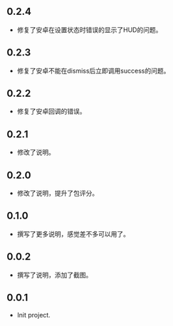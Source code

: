 ## 0.2.4

* 修复了安卓在设置状态时错误的显示了HUD的问题。

## 0.2.3

* 修复了安卓不能在dismiss后立即调用success的问题。

## 0.2.2

* 修复了安卓回调的错误。

## 0.2.1

* 修改了说明。

## 0.2.0

* 修改了说明，提升了包评分。

## 0.1.0

* 撰写了更多说明，感觉差不多可以用了。

## 0.0.2

* 撰写了说明，添加了截图。

## 0.0.1

* Init project.
